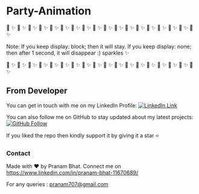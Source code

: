 # Party-Animation

:dizzy:  :sparkles: :dizzy:  :sparkles: :dizzy:  :sparkles: :dizzy:  :sparkles: :dizzy:  :sparkles: :dizzy: :sparkles: :dizzy: :sparkles: :dizzy: :sparkles: :dizzy: :sparkles: :dizzy:  :sparkles: :dizzy: :sparkles: :dizzy: :sparkles: :dizzy: :sparkles: :dizzy: :sparkles: :dizzy: :sparkles: :dizzy: :sparkles: :dizzy: :sparkles: :dizzy: :sparkles:


Note: If you keep display: block; then it will stay. If you keep display: none; then after 1 second, it will disappear :) sparkles :sparkles:


:dizzy:  :sparkles: :dizzy:  :sparkles: :dizzy:  :sparkles: :dizzy:  :sparkles: :dizzy:  :sparkles: :dizzy: :sparkles: :dizzy: :sparkles: :dizzy: :sparkles: :dizzy: :sparkles: :dizzy:  :sparkles: :dizzy: :sparkles: :dizzy: :sparkles: :dizzy: :sparkles: :dizzy: :sparkles: :dizzy: :sparkles: :dizzy: :sparkles: :dizzy: :sparkles: :dizzy: :sparkles: 


## From Developer

You can get in touch with me on my LinkedIn Profile: [![LinkedIn Link](https://img.shields.io/badge/Connect-Pranam%20Bhat-blue.svg?logo=linkedin&longCache=true&style=social&label=Connect
)](https://www.linkedin.com/in/pranam-bhat-11670689/)

You can also follow me on GitHub to stay updated about my latest projects: [![GitHub Follow](https://img.shields.io/badge/Connect-Pranam%20Bhat-blue.svg?logo=Github&longCache=true&style=social&label=Follow)](https://github.com/PranamBhat)

If you liked the repo then kindly support it by giving it a star ⭐

### Contact

Made with :heart: by Pranam Bhat. Connect me on https://www.linkedin.com/in/pranam-bhat-11670689/

For any queries : pranam707@gmail.com

